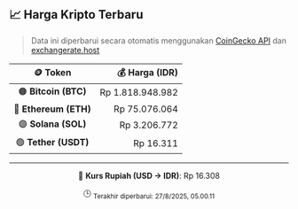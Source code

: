 

<!-- HARGA_KRIPTO -->
## 📈 Harga Kripto Terbaru

> Data ini diperbarui secara otomatis menggunakan [CoinGecko API](https://www.coingecko.com/) dan [exchangerate.host](https://exchangerate.host/)

<div align="center">

| 🪙 Token | 💰 Harga (IDR) |
|:------:|---------------:|
| 🟠 **Bitcoin (BTC)**   | Rp 1.818.948.982 |
| 🔵 **Ethereum (ETH)**  | Rp 75.076.064 |
| 🟣 **Solana (SOL)**    | Rp 3.206.772 |
| 🟢 **Tether (USDT)**   | Rp 16.311 |

---

💱 **Kurs Rupiah (USD → IDR)**: Rp 16.308

🕒 <sub>Terakhir diperbarui: 27/8/2025, 05.00.11</sub>

</div>
<!-- /HARGA_KRIPTO -->